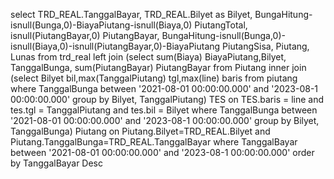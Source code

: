 select TRD_REAL.TanggalBayar, TRD_REAL.Bilyet as Bilyet,
BungaHitung-isnull(Bunga,0)-BiayaPiutang-isnull(Biaya,0) PiutangTotal,
isnull(PiutangBayar,0) PiutangBayar,
BungaHitung-isnull(Bunga,0)-isnull(Biaya,0)-isnull(PiutangBayar,0)-BiayaPiutang PiutangSisa, Piutang, Lunas
from trd_real left join
(select sum(Biaya) BiayaPiutang,Bilyet, TanggalBunga, sum(PiutangBayar) PiutangBayar from Piutang
inner join (select Bilyet bil,max(TanggalPiutang) tgl,max(line) baris from piutang 
where TanggalBunga between '2021-08-01 00:00:00.000' and '2023-08-1 00:00:00.000'  group by Bilyet, TanggalPiutang) TES on TES.baris = line and tes.tgl = TanggalPiutang and tes.bil = Bilyet 
where TanggalBunga between '2021-08-01 00:00:00.000' and '2023-08-1 00:00:00.000'  group by Bilyet, TanggalBunga)
Piutang on Piutang.Bilyet=TRD_REAL.Bilyet and Piutang.TanggalBunga=TRD_REAL.TanggalBayar
where TanggalBayar between '2021-08-01 00:00:00.000' and '2023-08-1 00:00:00.000'
order by TanggalBayar Desc
